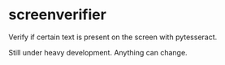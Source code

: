 # screenverifier
Verify if certain text is present on the screen with pytesseract.

Still under heavy development. Anything can change.